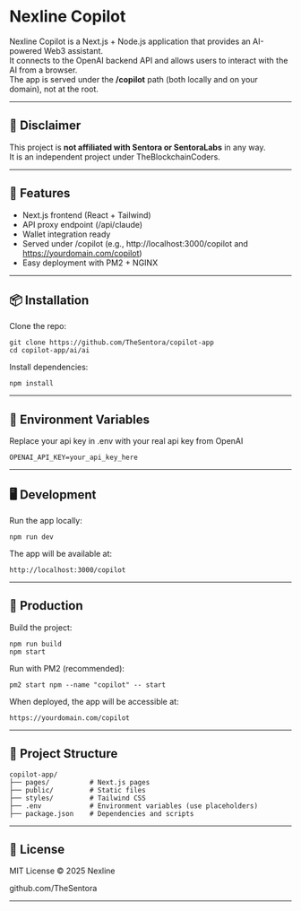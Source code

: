 # Nexline Copilot

Nexline Copilot is a Next.js + Node.js application that provides an AI-powered Web3 assistant.  
It connects to the OpenAI backend API and allows users to interact with the AI from a browser.  
The app is served under the **/copilot** path (both locally and on your domain), not at the root.

---

## 🚨 Disclaimer
This project is **not affiliated with Sentora or SentoraLabs** in any way.  
It is an independent project under TheBlockchainCoders.

---

## 🚀 Features
- Next.js frontend (React + Tailwind)
- API proxy endpoint (/api/claude)
- Wallet integration ready
- Served under /copilot (e.g., http://localhost:3000/copilot and https://yourdomain.com/copilot)
- Easy deployment with PM2 + NGINX

---

## 📦 Installation

Clone the repo:
    
    git clone https://github.com/TheSentora/copilot-app
    cd copilot-app/ai/ai

Install dependencies:
    
    npm install

---

## 🌸 Environment Variables

Replace your api key in .env with your real api key from OpenAI

    OPENAI_API_KEY=your_api_key_here

---

## 🖥️ Development

Run the app locally:
    
    npm run dev

The app will be available at:
    
    http://localhost:3000/copilot

---

## 🚀 Production

Build the project:
    
    npm run build
    npm start

Run with PM2 (recommended):
    
    pm2 start npm --name "copilot" -- start

When deployed, the app will be accessible at:
    
    https://yourdomain.com/copilot

---

## 📂 Project Structure

    copilot-app/
    ├── pages/          # Next.js pages
    ├── public/         # Static files
    ├── styles/         # Tailwind CSS
    ├── .env            # Environment variables (use placeholders)
    ├── package.json    # Dependencies and scripts

---

## 📜 License
MIT License © 2025 Nexline

github.com/TheSentora

---
